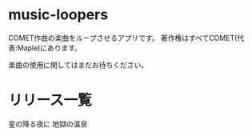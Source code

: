 # music-loopers
COMET作曲の楽曲をループさせるアプリです。
著作権はすべてCOMET(代表:Maple)にあります。

楽曲の使用に関してはまだお待ちください。
# リリース一覧
星の降る夜に
地獄の温泉
